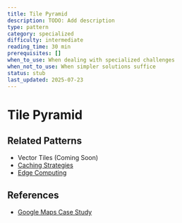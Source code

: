 ```yaml
---
title: Tile Pyramid
description: TODO: Add description
type: pattern
category: specialized
difficulty: intermediate
reading_time: 30 min
prerequisites: []
when_to_use: When dealing with specialized challenges
when_not_to_use: When simpler solutions suffice
status: stub
last_updated: 2025-07-23
---
```

# Tile Pyramid



## Related Patterns
- Vector Tiles (Coming Soon)
- [Caching Strategies](patterns/caching-strategies)
- [Edge Computing](patterns/edge-computing)

## References
- [Google Maps Case Study](case-studies/google-maps)